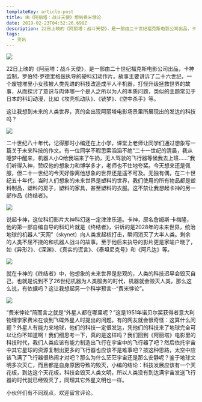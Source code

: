 ```yaml
---
templateKey: article-post
title: 由《阿丽塔：战斗天使》想到费米悖论
date: 2019-02-23T04:52:26.698Z
description: 22日上映的《阿丽塔：战斗天使》，是一部由二十世纪福克斯电影公司出品，卡神监制，罗伯特·罗德里格兹执导的硬科幻动作片。
tags:
  - 资讯
---
```

![](/img/图片6.png)

22日上映的《阿丽塔：战斗天使》，是一部由二十世纪福克斯电影公司出品，卡神监制，罗伯特·罗德里格兹执导的硬科幻动作片。故事主要讲诉了二十六世纪，一个废墟堆里小女孩被人类先进的科技改造成半人半机器，打怪升级拯救世界的故事，从而探讨了意识与肉体哪一个是人之所以为人的本质问题，类似的主题常见于日本的科幻动漫，比如《攻壳机动队》、《铳梦》、《空中杀手》等。

这让我想到未来的人类世界，真的会出现阿丽塔电影场景里所展现出的发达的科技吗？

![](/img/图片-7.png)

二十世纪八十年代，记得那时小编还在上小学，课堂上老师让同学们通过想象写一篇关于未来科技的作文。有一位同学不暇思索滔滔不绝“二十一世纪的清晨，我从睡梦中醒来，机器人小Q给我端来了牛奶，无人驾驶的飞行器等候我去上班……”我们听得入神，赞叹他的想象力和博学多才，老师也不住地夸奖。今天想来还是佩服，但二十一世纪的今天好像离他想象的世界还是遥不可及。无独有偶，在二十世纪五十年代，当时人们想象的未来世界是塑料的世界，我们使用的所有物品都是塑料制品，塑料的房子，塑料的家具，甚至塑料的衣服。这不禁让我想起卡神的另一部作品《终结者》。

![](/img/图片-8.png)



说起卡神，这位科幻影片大神科幻迷一定津津乐道。卡神，原名詹姆斯·卡梅隆，他的第一部自编自导的科幻片就是《终结者》，讲诉的是2028年的未来世界，统治地球的机器人“天网”（skynet）向人类发起核打击，瞬间消灭了大半人类。剩余的人类不屈不挠的和机器人战斗的故事。至于他后来执导的影片更是家喻户晓了，如《异形2》、《深渊》、《真实的谎言》、《泰坦尼克号》和《阿凡达》等。

![](/img/图片-9.png)

就在卡神的《终结者》中，他想象的未来世界是悲观的，人类的科技迟早会毁灭自己，也就是说到不了26世纪机器为人类服务的时代，机器就会毁灭人类，那么这么说，有依据吗？这让我想起另一个科学预言--“费米悖论”。

![](/img/图片-10.png)

“费米悖论”简而言之就是“外星人都在哪里呢？”这是1951年诺贝尔奖获得者意大利物理学家费米在谈到飞碟外星人时提出的问题。有的网友就会很奇怪：这算什么问题？外星人有能力来地球，他们的科技一定很发达，凭他们的科技来了地球完全可以让你不知道啊！我们细思考一下，真的是这样吗？我们回到《阿丽塔》电影里的科技时代，我们人类应该有能力制造出飞行在宇宙中的飞行器了吧？然后依托宇宙中其它星球的资源复制出更多的飞行器也应该不是难事吧？按这种思路，太空中应该飞满了飞行器很热闹才对吧？那么为什么茫茫宇宙还是那么安静呢？鉴于地球文明多次灭亡，而且都是自身原因导致的毁灭，小编的结论：科技发展应该有一个天花板，到达这个天花板，科技会毁灭人类文明，所以人类没有到达满宇宙发送飞行器的时代就已经毁灭了，同理其它外星文明也一样。

小伙伴们有不同观点，欢迎留言评论。
